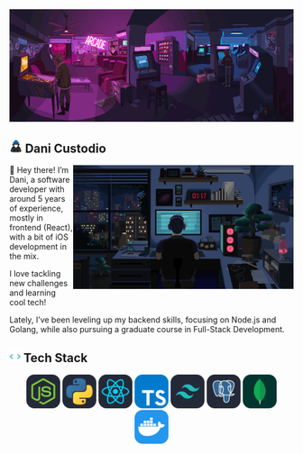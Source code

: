 <img height="200px" width="100%" alt="people playing in an arcade" src="./assets/images/arcade.gif" />

## <img alt="hooded person typing in a laptop" src="./assets/images/coding.gif" width="4.5%"> Dani Custodio

<div>
  <img align="right" height="220px" alt="person in their room in front of a computer" src="./assets/images/programming.gif" />

  <p align="left">
  👋 Hey there! I’m Dani, a software developer with around 5 years of experience, mostly in frontend (React), with a bit of iOS development in the mix.
  
  I love tackling new challenges and learning cool tech!
  
  Lately, I’ve been leveling up my backend skills, focusing on Node.js and Golang, while also pursuing a graduate course in Full-Stack Development.
  </p>
</div>

## <img src = "./assets/images/skills.gif" width="20px"> Tech Stack

<div align="center">
  <img width="60px" src="./assets/skills/NodeJS-Dark.svg" />
  <img width="60px" src="./assets/skills/Python-Dark.svg" />
  <img width="60px" src="./assets/skills/React-Dark.svg" />
  <img width="60px" src="./assets/skills/TypeScript.svg" />
  <img width="60px" src="./assets/skills/TailwindCSS-Dark.svg" />
  <img width="60px" src="./assets/skills/PostgreSQL-Dark.svg" />
  <img width="60px" src="./assets/skills/MongoDB.svg" />
  <img width="60px" src="./assets/skills/Docker.svg" />
</div>
